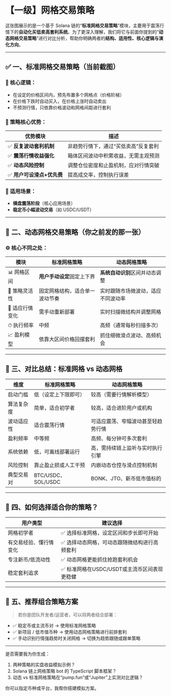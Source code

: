 # 【一级】网格交易策略

这张图展示的是一个基于 Solana 链的“**标准网格交易策略**”模块，主要用于震荡行情下的**自动化买低卖高套利系统**。为了更深入理解，我们将它与前面你提到的“**动态网格交易策略**”进行对比分析，帮助你明确两者的**结构、适用性、核心逻辑与演化方向**。

------

## ✅ 一、标准网格交易策略（当前截图）

### 📌 核心逻辑：

- 在设定的价格区间内，预先布置多个网格点（价格阶梯）
- 在价格下跌时自动买入，在价格上涨时自动卖出
- 不预测行情，只依靠价格波动和网格间距进行套利

### 🧠 策略核心优势：

| 优势模块                  | 描述                                 |
| ------------------------- | ------------------------------------ |
| ✅ **反复波动套利机制**    | 非趋势行情下，通过“买低卖高”反复套利 |
| ✅ **震荡行情收益强化**    | 箱体区间波动中积累收益，无需主观预测 |
| ✅ **动态风险控制**        | 调整仓位密度和止盈机制，应对行情突破 |
| ✅ **用户可设滑点+优先费** | 提高成交率，控制执行误差             |

### 🎯 适用场景：

- **横盘震荡阶段**（核心应用场景）
- **稳定币小幅波动交易**（如 USDC/USDT）

------

## 🔄 二、动态网格交易策略（你之前发的那一张）

### ⚙️ 核心不同之处：

| 模块           | 标准网格策略                   | 动态网格策略                       |
| -------------- | ------------------------------ | ---------------------------------- |
| 📊 网格区间     | **用户手动设定**固定上下界     | **系统自动识别**区间并动态调整     |
| 🧠 策略灵活性   | 固定网格结构，适合单一波动节奏 | 实时跟随市场微波动，适应不同波动率 |
| 🔄 适应行情变化 | 需手动重新部署                 | 实时扫描微结构并调整网格           |
| ⏱ 执行频率     | 中频                           | 高频（通常每秒扫描多次）           |
| 📈 盈利模型     | 依靠大区间价格回摆套利         | 抓住细微滑点波动、高频机会         |

------

## 🧮 三、对比总结：标准网格 vs 动态网格

| 维度       | 标准网格策略         | 动态网格策略                       |
| ---------- | -------------------- | ---------------------------------- |
| 启动门槛   | 低（设定上下限即可） | 较高（需要行情解析模型）           |
| 算法复杂度 | 简单，适合初学者     | 较高，适合进阶用户或机构           |
| 波动适应性 | 适合震荡行情         | 可适应震荡、窄幅波动甚至轻趋势行情 |
| 盈利频率   | 中等频               | 高频、每分钟可多次套利             |
| 系统依赖   | 低，可离线部署运行   | 高，需持续链上监听与实时执行引擎   |
| 风险控制   | 靠止盈止损或人工干预 | 内嵌动态仓控与滑点控制机制         |
| 典型交易对 | BTC/USDC、SOL/USDC   | BONK、JTO、新币低市值标的          |

------

## 🧠 四、如何选择适合你的策略？

| 用户类型               | 建议选择                                     |
| ---------------------- | -------------------------------------------- |
| 网格初学者             | ✅ 选择标准网格，设定区间和步长即可开始       |
| 有交易经验、懂行情变化 | ✅ 选择动态网格，可动态跟随微结构进行高频套利 |
| 专注新币/低流动性      | ✅ 动态网格更能抓住抢跑套利机会               |
| 稳定套利追求           | ✅ 标准网格在USDC/USDT或主流币区间表现更稳健  |

------

## 🔧 五、推荐组合策略方案

> 若你是团队开发者/运营者，可以将两者结合部署：

- ✅ 稳定币或主流币对 → 使用标准网格策略
- ✅ 新项目 / 低市值币种 → 使用动态网格策略进行前排套利
- ✅ 手动识别行情强趋势时关闭网格 → 切换为趋势跟随或跟单策略

------

是否需要我为你生成：

1. 两种策略的实盘收益模拟示例？
2. Solana 链上网格策略 bot 的 TypeScript 脚本框架？
3. 动态 vs 标准网格策略在“pump.fun”或“Jupiter”上实测对比逻辑？

你可以指定币种或平台，我帮你搭建模拟方案。